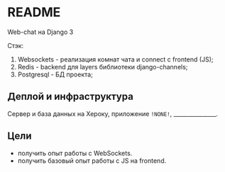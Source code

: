 # README

Web-chat на Django 3

Стэк:
1. Websockets - реализация комнат чата и connect с frontend (JS);
2. Redis - backend для layers библиотеки django-channels;
3. Postgresql - БД проекта;

## Деплой и инфраструктура

Сервер и база данных на Хероку, приложение `!NONE!`, _______________.
## Цели

- получить опыт работы с WebSockets.
- получить базовый опыт работы с JS на frontend.